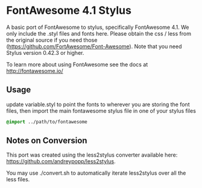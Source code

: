 # FontAwesome 4.1 Stylus

A basic port of FontAwesome to stylus, specifically FontAwesome 4.1. We only include the .styl files and fonts here. Please obtain the css / less from the original source if you need those (https://github.com/FortAwesome/Font-Awesome). Note that you need Stylus version 0.42.3 or higher.

To learn more about using FontAwesome see the docs at http://fontawesome.io/

## Usage
update variable.styl to point the fonts to wherever you are storing the font files, then import the main fontawesome stylus file in one of your stylus files

```css
@import ../path/to/fontawesome
````

## Notes on Conversion
This port was created using the less2stylus converter available here: https://github.com/andreypopp/less2stylus.

You may use ./convert.sh to automatically iterate less2stylus over all the less files.
